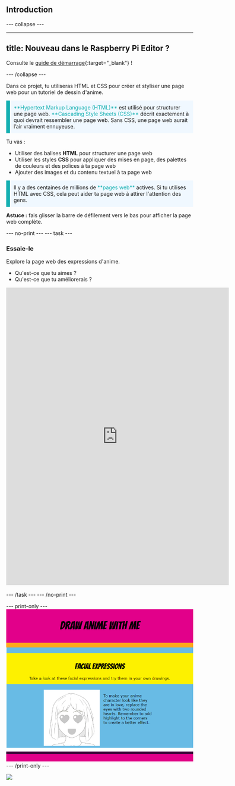 ## Introduction

--- collapse ---

---
title: Nouveau dans le Raspberry Pi Editor ?
---

Consulte le [guide de démarrage](https://projects.raspberrypi.org/fr-FR/projects/getting-started-guide-editor-html){:target="_blank"} !

--- /collapse ---

Dans ce projet, tu utiliseras HTML et CSS pour créer et styliser une page web pour un tutoriel de dessin d'anime.

<p style="border-left: solid; border-width:10px; border-color: #0faeb0; background-color: aliceblue; padding: 10px;">
<span style="color: #0faeb0">**Hypertext Markup Language (HTML)**</span> est utilisé pour structurer une page web. <span style="color: #0faeb0">**Cascading Style Sheets (CSS)**</span> décrit exactement à quoi devrait ressembler une page web. Sans CSS, une page web aurait l’air vraiment ennuyeuse.
</p>

Tu vas :

- Utiliser des balises **HTML** pour structurer une page web
- Utiliser les styles **CSS** pour appliquer des mises en page, des palettes de couleurs et des polices à ta page web
- Ajouter des images et du contenu textuel à ta page web

<p style="border-left: solid; border-width:10px; border-color: #0faeb0; background-color: aliceblue; padding: 10px;">
Il y a des centaines de millions de <span style="color: #0faeb0">**pages web**</span> actives. Si tu utilises HTML avec CSS, cela peut aider ta page web à attirer l'attention des gens. 
</p>

**Astuce :** fais glisser la barre de défilement vers le bas pour afficher la page web complète.

--- no-print ---
--- task ---

### Essaie-le

<div style="display: flex; flex-wrap: wrap">
<div style="flex-basis: 175px; flex-grow: 1">  
Explore la page web des expressions d'anime. 

- Qu'est-ce que tu aimes ?
- Qu'est-ce que tu améliorerais ?

<iframe src="https://editor.raspberrypi.org/fr-FR/embed/viewer/anime-expressions-complete" width="600" height="800" frameborder="0" marginwidth="0" marginheight="0" allowfullscreen> </iframe>
</div>
</div>

--- /task ---
--- /no-print ---

--- print-only ---
![Completed project](images/solution.PNG)
--- /print-only ---

![](http://code.org/api/hour/begin_coderdojo_anime.png)

